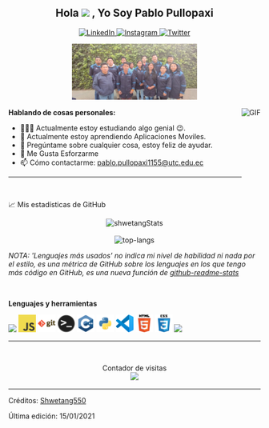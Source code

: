 <h2 align="center">Hola <img src="https://media.giphy.com/media/hvRJCLFzcasrR4ia7z/giphy.gif" width="25px"> , Yo Soy Pablo Pullopaxi</h2>
<p align="center">
  <a href="https://www.linkedin.com/in/shwetang-3335b896/">
    <img src="https://cdn.jsdelivr.net/npm/simple-icons@v3/icons/linkedin.svg" alt="LinkedIn" height="30" width="30" />
  </a> 
  <a href="https://www.instagram.com/shwetang_singh/">
    <img src="https://cdn.jsdelivr.net/npm/simple-icons@v3/icons/instagram.svg" alt="Instagram" height="30" width="30" />
  </a> 
  <a href="https://twitter.com/Shwetang550">
    <img src="https://cdn.jsdelivr.net/npm/simple-icons@v3/icons/twitter.svg" alt="Twitter" height="30" width="30" />
  </a>
</p>
<p align="center">
  <img src="https://github.com/Pabloutc/Pabloutc/blob/main/universidad.jpeg" alt="Pablo Pullopaxi" width="250rem" />
</p>

<img align="right" height="150rem" alt="GIF" src="https://media4.giphy.com/media/RbDKaczqWovIugyJmW/200w.webp?cid=ecf05e47yrznhyd4w1cnwbe3hlilpmls3c0mrsymhdzmzp5z&rid=200w.webp" />

**Hablando de cosas personales:**

- 👨🏽‍💻 Actualmente estoy estudiando algo genial :wink:.
- 🌱 Actualmente estoy aprendiendo Aplicaciones Moviles.
- 💬 Pregúntame sobre cualquier cosa, estoy feliz de ayudar.
- :muscle: Me Gusta Esforzarme
- 📫 Cómo contactarme: pablo.pullopaxi1155@utc.edu.ec

***

 <br>

📈 Mis estadísticas de GitHub <br />
<p align="center">
  <img src="https://github-readme-stats.vercel.app/api?username=Shwetang550&theme=dark&show_icons=true" alt="shwetangStats" />  
  <br />
  <br />
  <img src="https://github-readme-stats.vercel.app/api/top-langs/?username=Shwetang550&layout=compact&theme=dark" alt="top-langs" />
</p>

*NOTA: 'Lenguajes más usados' no indica mi nivel de habilidad ni nada por el estilo, es una métrica de GitHub sobre los lenguajes en los que tengo más código en GitHub, es una nueva función de [github-readme-stats](https://github.com/anuraghazra/github-readme-stats)*

<br>

**Lenguajes y herramientas**

<code><img height="35rem" src="https://cdn4.iconfinder.com/data/icons/logos-3/600/React.js_logo-512.png" /></code>
<code><img height="35rem" src="https://raw.githubusercontent.com/github/explore/80688e429a7d4ef2fca1e82350fe8e3517d3494d/topics/javascript/javascript.png"></code>
<code><img height="35rem" src="https://raw.githubusercontent.com/github/explore/80688e429a7d4ef2fca1e82350fe8e3517d3494d/topics/git/git.png"></code>
<code><img height="35rem" src="https://raw.githubusercontent.com/github/explore/80688e429a7d4ef2fca1e82350fe8e3517d3494d/topics/terminal/terminal.png"></code>
<code><img height="35rem" src="https://raw.githubusercontent.com/github/explore/80688e429a7d4ef2fca1e82350fe8e3517d3494d/topics/cpp/cpp.png"></code>
<code><img height="35rem" src="https://raw.githubusercontent.com/github/explore/80688e429a7d4ef2fca1e82350fe8e3517d3494d/topics/python/python.png"></code>
<code><img alt="Visual Studio Code" height="35rem" src="https://raw.githubusercontent.com/github/explore/80688e429a7d4ef2fca1e82350fe8e3517d3494d/topics/visual-studio-code/visual-studio-code.png" /></code>
<code><img alt="HTML5" height="35rem" src="https://raw.githubusercontent.com/github/explore/80688e429a7d4ef2fca1e82350fe8e3517d3494d/topics/html/html.png" /></code>
<code><img alt="CSS3" height="35rem" src="https://raw.githubusercontent.com/github/explore/80688e429a7d4ef2fca1e82350fe8e3517d3494d/topics/css/css.png" /></code>
<code><img height="35rem" src="https://img.icons8.com/color/2x/bootstrap.png" /></code>

***

<br />

<p align="center"> 
  Contador de visitas<br>
  <img src="https://profile-counter.glitch.me/Shwetang550/count.svg" />
</p>

-----
Créditos: [Shwetang550](https://github.com/Shwetang550)

Última edición: 15/01/2021
